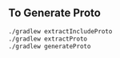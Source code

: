 
## To Generate Proto
```bash
./gradlew extractIncludeProto
./gradlew extractProto
./gradlew generateProto
```
